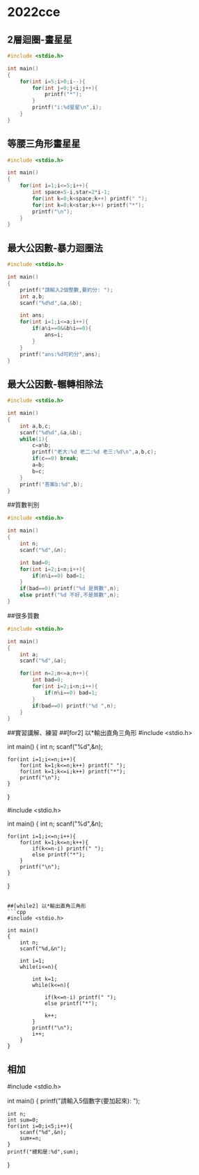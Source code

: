 # 2022cce
## 2層迴圈-畫星星
```cpp
#include <stdio.h>

int main()
{
    for(int i=5;i>0;i--){
        for(int j=0;j<i;j++){
            printf("*");
        }
        printf("i:%d星星\n",i);
    }
}
```
## 等腰三角形畫星星
```cpp
#include <stdio.h>

int main()
{
    for(int i=1;i<=5;i++){
        int space=5-i,star=2*i-1;
        for(int k=0;k<space;k++) printf(" ");
        for(int k=0;k<star;k++) printf("*");
        printf("\n");
    }
}
```
## 最大公因數-暴力迴圈法
```cpp
#include <stdio.h>

int main()
{
    printf("請輸入2個整數,要約分: ");
    int a,b;
    scanf("%d%d",&a,&b);

    int ans;
    for(int i=1;i<=a;i++){
        if(a%i==0&&b%i==0){
            ans=i;
        }
    }
    printf("ans:%d可約分",ans);
}
```
## 最大公因數-輾轉相除法
```cpp
#include <stdio.h>

int main()
{
    int a,b,c;
    scanf("%d%d",&a,&b);
    while(1){
        c=a%b;
        printf("老大:%d 老二:%d 老三:%d\n",a,b,c);
        if(c==0) break;
        a=b;
        b=c;
    }
    printf("答案b:%d",b);
}
```

##質數判別
```cpp
#include <stdio.h>

int main()
{
    int n;
    scanf("%d",&n);

    int bad=0;
    for(int i=2;i<n;i++){
        if(n%i==0) bad=1;
    }
    if(bad==0) printf("%d 是質數",n);
    else printf("%d 不好,不是質數",n);
}
```

##很多質數
```cpp
#include <stdio.h>

int main()
{
	int a;
	scanf("%d",&a);

	for(int n=2;n<=a;n++){
		int bad=0;
		for(int i=2;i<n;i++){
			if(n%i==0) bad=1;
        }
		if(bad==0) printf("%d ",n);
	}
}
```

##實習講解、練習
##[for2] 以*輸出直角三角形
#include <stdio.h>

int main()
{
    int n;
    scanf("%d",&n);

    for(int i=1;i<=n;i++){
        for(int k=1;k<=n;k++) printf(" ");
        for(int k=1;k<=i;k++) printf("*");
        printf("\n");
    }
}

#include <stdio.h>

int main()
{
    int n;
    scanf("%d",&n);

    for(int i=1;i<=n;i++){
        for(int k=1;k<=n;k++){
            if(k<=n-i) printf(" ");
            else printf("*");
        }
        printf("\n");
    }
}
```

##[while2] 以*輸出直角三角形 
```cpp
#include <stdio.h>

int main()
{
    int n;
    scanf("%d,&n");
    
    int i=1;
    while(i<=n){
    
    	int k=1;
        while(k<=n){
        
        	if(k<=n-i) printf(" ");
            else printf("*");
            
            k++;
        }
        printf("\n");
        i++;
    }
}
```
## 相加
#include <stdio.h>

int main()
{
    printf("請輸入5個數字(要加起來): ");

    int n;
    int sum=0;
    for(int i=0;i<5;i++){
        scanf("%d",&n);
        sum+=n;
    }
    printf("總和是:%d",sum);

}

 
 
         
 
  
 
  
 
   
